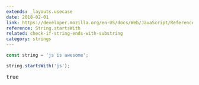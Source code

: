 ```yaml
---
extends: _layouts.usecase
date: 2018-02-01
link: https://developer.mozilla.org/en-US/docs/Web/JavaScript/Reference/Global_Objects/String/startsWith
reference: String.startsWith
related: check-if-string-ends-with-substring
category: strings
---
```



```javascript
const string = 'js is awesome';

string.startsWith('js');
```

<pre class="output">true</pre>